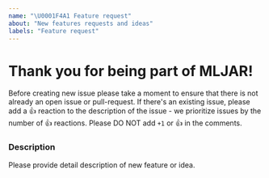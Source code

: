 ```yaml
---
name: "\U0001F4A1 Feature request"
about: "New features requests and ideas"
labels: "Feature request"
---
```


# Thank you for being part of MLJAR!

Before creating new issue please take a moment to ensure that there is not already an open issue or pull-request. If there's an existing issue, please add a :+1: reaction to the description of the issue - we prioritize issues by the number of :+1: reactions. Please DO NOT add `+1` or :+1: in the comments.

### Description

Please provide detail description of new feature or idea.
